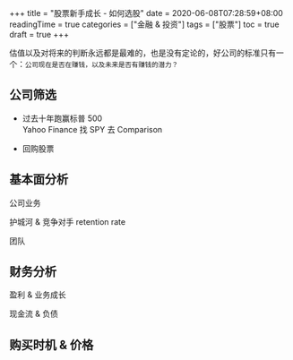 +++
title = "股票新手成长 - 如何选股"
date = 2020-06-08T07:28:59+08:00
readingTime = true
categories = ["金融 & 投资"]
tags = ["股票"]
toc = true
draft = true
+++

估值以及对将来的判断永远都是最难的，也是没有定论的，好公司的标准只有一个：`公司现在是否在赚钱，以及未来是否有赚钱的潜力？`

<!--more-->

## 公司筛选

-   过去十年跑赢标普 500  
    Yahoo Finance 找 SPY 去 Comparison

- 回购股票   

## 基本面分析

公司业务

护城河 & 竞争对手
retention rate

团队

## 财务分析

盈利 & 业务成长

现金流 & 负债

## 购买时机 & 价格
